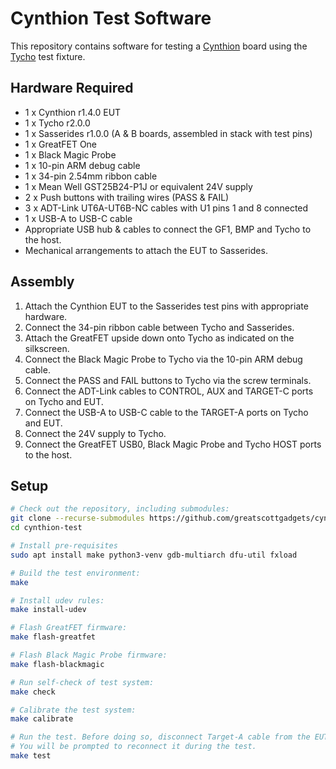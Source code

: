 # Cynthion Test Software

This repository contains software for testing a [Cynthion](https://github.com/greatscottgadgets/cynthion-hardware) board using the [Tycho](https://github.com/greatscottgadgets/tycho) test fixture.

## Hardware Required

- 1 x Cynthion r1.4.0 EUT
- 1 x Tycho r2.0.0
- 1 x Sasserides r1.0.0 (A & B boards, assembled in stack with test pins)
- 1 x GreatFET One
- 1 x Black Magic Probe
- 1 x 10-pin ARM debug cable
- 1 x 34-pin 2.54mm ribbon cable
- 1 x Mean Well GST25B24-P1J or equivalent 24V supply
- 2 x Push buttons with trailing wires (PASS & FAIL)
- 3 x ADT-Link UT6A-UT6B-NC cables with U1 pins 1 and 8 connected
- 1 x USB-A to USB-C cable
- Appropriate USB hub & cables to connect the GF1, BMP and Tycho to the host.
- Mechanical arrangements to attach the EUT to Sasserides.

## Assembly

1. Attach the Cynthion EUT to the Sasserides test pins with appropriate hardware.
2. Connect the 34-pin ribbon cable between Tycho and Sasserides.
3. Attach the GreatFET upside down onto Tycho as indicated on the silkscreen.
4. Connect the Black Magic Probe to Tycho via the 10-pin ARM debug cable.
5. Connect the PASS and FAIL buttons to Tycho via the screw terminals.
6. Connect the ADT-Link cables to CONTROL, AUX and TARGET-C ports on Tycho and EUT.
7. Connect the USB-A to USB-C cable to the TARGET-A ports on Tycho and EUT.
8. Connect the 24V supply to Tycho.
9. Connect the GreatFET USB0, Black Magic Probe and Tycho HOST ports to the host.

## Setup

```sh
# Check out the repository, including submodules:
git clone --recurse-submodules https://github.com/greatscottgadgets/cynthion-test
cd cynthion-test

# Install pre-requisites
sudo apt install make python3-venv gdb-multiarch dfu-util fxload

# Build the test environment:
make

# Install udev rules:
make install-udev

# Flash GreatFET firmware:
make flash-greatfet

# Flash Black Magic Probe firmware:
make flash-blackmagic

# Run self-check of test system:
make check

# Calibrate the test system:
make calibrate

# Run the test. Before doing so, disconnect Target-A cable from the EUT.
# You will be prompted to reconnect it during the test.
make test
```

